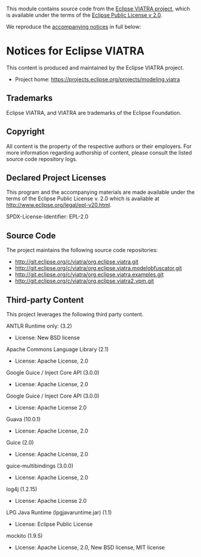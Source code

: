 <!--
  Copyright (c) 2018-2019, Zoltan Ujhelyi, IncQuery Labs Ltd.
  Copyright (c) 2023 The Refinery Authors <https://refinery.tools/>

  SPDX-License-Identifier: EPL-2.0
-->

This module contains source code from the [Eclipse VIATRA project](https://projects.eclipse.org/projects/modeling.viatra), which is available under the terms of the [Eclipse Public License v 2.0](http://www.eclipse.org/legal/epl-v20.html).

We reproduce the [accompanying notices](https://github.com/viatra/org.eclipse.viatra/blob/d422bcc626a99c4640c0d13931f393ccea0d2326/NOTICE.md) in full below:

# Notices for Eclipse VIATRA

This content is produced and maintained by the Eclipse VIATRA project.

* Project home: https://projects.eclipse.org/projects/modeling.viatra

## Trademarks

Eclipse VIATRA, and VIATRA are trademarks of the Eclipse Foundation.

## Copyright

All content is the property of the respective authors or their employers. For
more information regarding authorship of content, please consult the listed
source code repository logs.

## Declared Project Licenses

This program and the accompanying materials are made available under the terms
of the Eclipse Public License v. 2.0 which is available at
http://www.eclipse.org/legal/epl-v20.html.

SPDX-License-Identifier: EPL-2.0

## Source Code

The project maintains the following source code repositories:

* http://git.eclipse.org/c/viatra/org.eclipse.viatra.git
* http://git.eclipse.org/c/viatra/org.eclipse.viatra.modelobfuscator.git
* http://git.eclipse.org/c/viatra/org.eclipse.viatra.examples.git
* http://git.eclipse.org/c/viatra/org.eclipse.viatra2.vpm.git

## Third-party Content

This project leverages the following third party content.

ANTLR Runtime only: (3.2)

* License: New BSD license

Apache Commons Language Library (2.1)

* License: Apache License, 2.0

Google Guice / Inject Core API (3.0.0)

* License: Apache License, 2.0

Google Guice / Inject Core API (3.0.0)

* License: Apache License 2.0

Guava (10.0.1)

* License: Apache License, 2.0

Guice (2.0)

* License: Apache License, 2.0

guice-multibindings (3.0.0)

* License: Apache License, 2.0

log4j (1.2.15)

* License: Apache License 2.0

LPG Java Runtime (lpgjavaruntime.jar) (1.1)

* License: Eclipse Public License

mockito (1.9.5)

* License: Apache License, 2.0, New BSD license, MIT license
